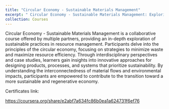 ```yaml
---
title: "Circular Economy - Sustainable Materials Management"
excerpt: " Circular Economy - Sustainable Materials Management: Exploring sustainable practices for resource management. <br/><img src='/images/sus.png'>"
collection: Courses
---
```



 Circular Economy - Sustainable Materials Management is a collaborative course offered by multiple partners, providing an in-depth exploration of sustainable practices in resource management. Participants delve into the principles of the circular economy, focusing on strategies to minimize waste and maximize resource efficiency. Through interdisciplinary perspectives and case studies, learners gain insights into innovative approaches for designing products, processes, and systems that prioritize sustainability. By understanding the interconnectedness of material flows and environmental impacts, participants are empowered to contribute to the transition toward a more sustainable and regenerative economy.
 
Certificates link:

https://coursera.org/share/e2abf7a634fc86b0ea1a624731f6ef76
